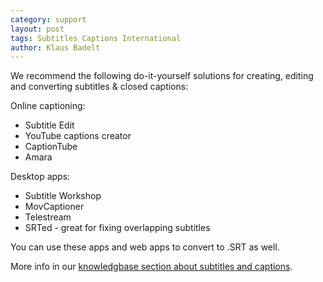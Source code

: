 ```yaml
---
category: support
layout: post
tags: Subtitles Captions International
author: Klaus Badelt
---
```

We recommend the following do-it-yourself solutions for creating, editing and converting subtitles & closed captions:

Online captioning:

* Subtitle Edit
* YouTube captions creator
* CaptionTube
* Amara

Desktop apps:

* Subtitle Workshop
* MovCaptioner
* Telestream
* SRTed - great for fixing overlapping subtitles

You can use these apps and web apps to convert to .SRT as well.

More info in our [knowledgbase section about subtitles and captions](https://kinonation.zendesk.com/hc/en-us/sections/200343863-Subtitles-closed-captions).